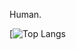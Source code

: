 Human.

[![Top Langs](https://github-readme-stats.vercel.app/api/top-langs/?username=meowmeowmeowcat&theme=tokyonight)
